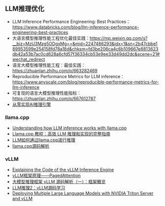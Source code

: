 


## LLM推理优化


- LLM Inference Performance Engineering: Best Practices：https://www.databricks.com/blog/llm-inference-performance-engineering-best-practices
- 大语言模型推理性能工程优化最佳实践：https://mp.weixin.qq.com/s?__biz=MzU3Mzg5ODgxMg==&mid=2247486293&idx=1&sn=2b47cbbe189953599e254158fd78a18d&chksm=fd3be206ca4c6b109667e8813623db42a53b7ac0cd628a6cfd57f36334cb53e9ee33d49dd2dc&scene=21#wechat_redirect
- 语言大模型推理性能工程：最佳实践：https://zhuanlan.zhihu.com/p/663282469
- Reproducible Performance Metrics for LLM inference：https://www.anyscale.com/blog/reproducible-performance-metrics-for-llm-inference
- 可复现的语言大模型推理性能指标：https://zhuanlan.zhihu.com/p/667612787
- [从零实现AI推理引擎](https://www.zhihu.com/column/c_1760127081235820544)




### llama.cpp

- [Understanding how LLM inference works with llama.cpp](https://www.omrimallis.com/posts/understanding-how-llm-inference-works-with-llama-cpp/)
- [Llama.cpp 教程：高效 LLM 推理和实现的完整指南](https://blog.csdn.net/weixin_41863029/article/details/139456502)
- [LLM如何通过llama.cpp进行推理](https://blog.csdn.net/Blaze_bxh/article/details/137054444)
- [llama.cpp源码解析](https://mp.weixin.qq.com/s?__biz=MzA4MjY4NTk0NQ==&mid=2247519554&idx=1&sn=c619e9907fb515e88b6265cf7017b726&chksm=9f8337d4a8f4bec27c755148f904668a46c85322e6ba31bc6b0286887bbb30f8a24a49d2d918&mpshare=1&scene=23&srcid=1107jzAJDvx0GcmHJO92iIcA&sharer_shareinfo=3dc56c7e8fdbf855398ab67e34dfb5c7&sharer_shareinfo_first=3dc56c7e8fdbf855398ab67e34dfb5c7#rd)



### vLLM


- [Explaining the Code of the vLLM Inference Engine](https://medium.com/@crclq2018/explaining-the-source-code-behind-the-vllm-fast-inference-engine-91429f54d1f7)
- [vLLM框架原理——PagedAttention](https://zhuanlan.zhihu.com/p/649537608)
- [大模型推理框架 vLLM 源码解析（一）：框架概览](https://zhuanlan.zhihu.com/p/681402162)
- [LLM推理2：vLLM源码学习](https://zhuanlan.zhihu.com/p/643336063)
- [Deploying Multiple Large Language Models with NVIDIA Triton Server and vLLM](https://awslabs.github.io/data-on-eks/docs/gen-ai/inference/vLLM-NVIDIATritonServer-Llama2)
